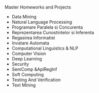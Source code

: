 Master Homeworks and Projects

* Data Mining
* Natural Language Processing
* Programare Paralela si Concurenta
* Reprezentarea Cunostintelor si Inferenta
* Regasirea Informatiei
* Invatare Automata
* Computational Linguistics & NLP
* Computer Vision
* Deep Learning
* Security
* SemComp  &AplRegInf
* Soft Computing
* Testing And Verification
* Text Mining
